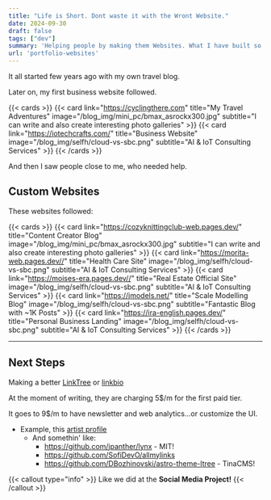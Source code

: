 ```yaml
---
title: "Life is Short. Dont waste it with the Wront Website."
date: 2024-09-30
draft: false
tags: ["dev"]
summary: 'Helping people by making them Websites. What I have built so far.'
url: 'portfolio-websites'
---
```



It all started few years ago with my own travel blog.

Later on, my first business website followed.

{{< cards >}}
  {{< card link="https://cyclingthere.com" title="My Travel Adventures" image="/blog_img/mini_pc/bmax_asrockx300.jpg" subtitle="I can write and also create interesting photo galleries" >}}
  {{< card link="https://iotechcrafts.com/" title="Business Website" image="/blog_img/selfh/cloud-vs-sbc.png" subtitle="AI & IoT Consulting Services" >}}
{{< /cards >}}

And then I saw people close to me, who needed help.

## Custom Websites

These websites followed:

{{< cards >}}
  {{< card link="https://cozyknittingclub-web.pages.dev/" title="Content Creator Blog" image="/blog_img/mini_pc/bmax_asrockx300.jpg" subtitle="I can write and also create interesting photo galleries" >}}
  {{< card link="https://morita-web.pages.dev//" title="Health Care Site" image="/blog_img/selfh/cloud-vs-sbc.png" subtitle="AI & IoT Consulting Services" >}}
    {{< card link="https://moises-era.pages.dev//" title="Real Estate Official Site" image="/blog_img/selfh/cloud-vs-sbc.png" subtitle="AI & IoT Consulting Services" >}}
    {{< card link="https://jmodels.net/" title="Scale Modelling Blog" image="/blog_img/selfh/cloud-vs-sbc.png" subtitle="Fantastic Blog with ~1K Posts" >}}
    {{< card link="https://ira-english.pages.dev/" title="Personal Business Landing" image="/blog_img/selfh/cloud-vs-sbc.png" subtitle="AI & IoT Consulting Services" >}}
{{< /cards >}}

---

## Next Steps

Making a better [LinkTree](https://linktr.ee/s/pricing/) or [linkbio](https://www.linknbio.com/pricing)

At the moment of writing, they are charging 5$/m for the first paid tier.

It goes to 9$/m to have newsletter and web analytics...or customize the UI.

<!-- {{< callout type="info" >}}
A cool UI is mostly [a matter of CSS](https://jalcocert.github.io/JAlcocerT/blog/dev-css/)
{{< /callout >}} -->



<!-- 
Gain deeper insights with comprehensive location/referrer based analytics and conversion tracking
Collect email addresses and phone numbers directly from your Linktree to build your own visitor list
Marketing tech capabilities including SEO settings, Google Analytics, Zapier, and Mailchimp integrations -->

* Example, this [artist profile](https://linktr.ee/bogusia.adryan)
    * And somethin' like:
        * https://github.com/jpanther/lynx - MIT!
        * https://github.com/SofiDevO/allmylinks
        * https://github.com/DBozhinovski/astro-theme-ltree - TinaCMS!

{{< callout type="info" >}}
Like we did at the **Social Media Project!**
{{< /callout >}}

<!-- * Proposed: bogusiabachata.pro -->

<!-- More ppl to help - future CLIENTS

* you dont need to pay for wordpress themes, its already there and it works
  * https://generatepress.com/pricing/

* Pablo Couto - https://www.buildingfuturecapital.com/

https://web-check.xyz/check/https%3A%2F%2Fwww.buildingfuturecapital.com%2F

Registry Expiry Date - 26 April 2025

* Miguel alcocer photo blog

* JoseLuis Github

* Sofia - zofienkagram
  * https://wnba.pl/ - another wordpress (good looking)
  * monika ciolkowska - monikacio
    * https://monikaciolkowska.portfoliobox.net/
    * Using the low tier without domain of https://www.portfoliobox.net/pricing (46$/y)
      * Interesting section with a table comparing services and faq (go below)

* Gym Trainer - https://trenujswiadomie.pl/kokpit/

* ecommerce - https://outficik.pl/

---

To try Astro+Ghost headlessCMS as described 
https://jalcocert.github.io/JAlcocerT/blog/dev-in-docker/#gatsby

-->